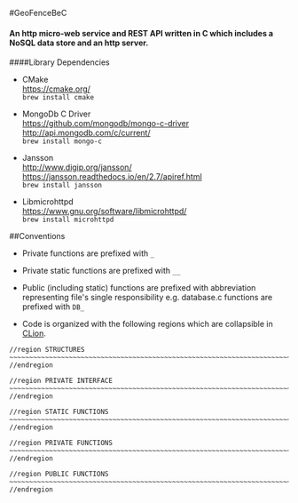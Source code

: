 #GeoFenceBeC

#### An http micro-web service and REST API written in C which includes a NoSQL data store and an http server.

####Library Dependencies

* CMake<br/>
https://cmake.org/<br/>
`brew install cmake`

* MongoDb C Driver<br/>
https://github.com/mongodb/mongo-c-driver
http://api.mongodb.com/c/current/<br/>
`brew install mongo-c`

* Jansson<br/>
http://www.digip.org/jansson/
https://jansson.readthedocs.io/en/2.7/apiref.html<br/>
`brew install jansson`

* Libmicrohttpd<br/>
https://www.gnu.org/software/libmicrohttpd/<br/>
`brew install microhttpd`

##Conventions

* Private functions are prefixed with `_`
* Private static functions are prefixed with `__`
* Public (including static) functions are prefixed with abbreviation representing file's single responsibility e.g.
database.c functions are prefixed with `DB_`

* Code is organized with the following regions which are collapsible in [CLion](https://www.jetbrains.com/clion/).

```
//region STRUCTURES ~~~~~~~~~~~~~~~~~~~~~~~~~~~~~~~~~~~~~~~~~~~~~~~~~~~~~~~~~~~~~~~~~~~~~~~~~~~~~~~~~~~~~~~~~~~~~~~~~~~~
//endregion

//region PRIVATE INTERFACE ~~~~~~~~~~~~~~~~~~~~~~~~~~~~~~~~~~~~~~~~~~~~~~~~~~~~~~~~~~~~~~~~~~~~~~~~~~~~~~~~~~~~~~~~~~~~~
//endregion

//region STATIC FUNCTIONS ~~~~~~~~~~~~~~~~~~~~~~~~~~~~~~~~~~~~~~~~~~~~~~~~~~~~~~~~~~~~~~~~~~~~~~~~~~~~~~~~~~~~~~~~~~~~~~
//endregion

//region PRIVATE FUNCTIONS ~~~~~~~~~~~~~~~~~~~~~~~~~~~~~~~~~~~~~~~~~~~~~~~~~~~~~~~~~~~~~~~~~~~~~~~~~~~~~~~~~~~~~~~~~~~~~
//endregion

//region PUBLIC FUNCTIONS ~~~~~~~~~~~~~~~~~~~~~~~~~~~~~~~~~~~~~~~~~~~~~~~~~~~~~~~~~~~~~~~~~~~~~~~~~~~~~~~~~~~~~~~~~~~~~~
//endregion
```